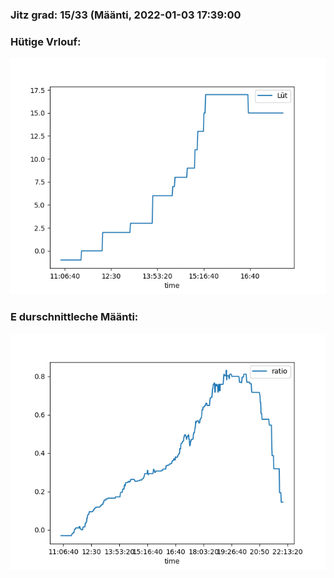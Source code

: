 ### Jitz grad: 15/33 (Määnti, 2022-01-03 17:39:00

### Hütige Vrlouf:
![Graph](Today.png)

### E durschnittleche Määnti:
![Graph](Määnti.png)
